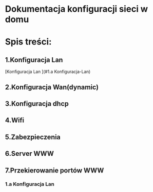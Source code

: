 #  Dokumentacja konfiguracji sieci w domu 

# Spis treści:

## 1.Konfiguracja Lan
  [Konfiguracja Lan ](#1.a Konfiguracja-Lan)
 
## 2.Konfiguracja Wan(dynamic)

## 3.Konfiguracja dhcp

## 4.Wifi

## 5.Zabezpieczenia
 
## 6.Server WWW

## 7.Przekierowanie portów WWW

### 1.a Konfiguracja Lan
